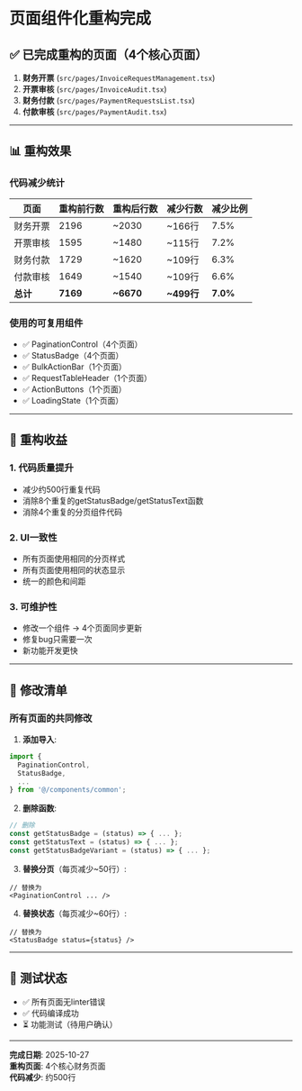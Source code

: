 # 页面组件化重构完成

## ✅ 已完成重构的页面（4个核心页面）

1. **财务开票** (`src/pages/InvoiceRequestManagement.tsx`)
2. **开票审核** (`src/pages/InvoiceAudit.tsx`)
3. **财务付款** (`src/pages/PaymentRequestsList.tsx`)
4. **付款审核** (`src/pages/PaymentAudit.tsx`)

---

## 📊 重构效果

### 代码减少统计

| 页面 | 重构前行数 | 重构后行数 | 减少行数 | 减少比例 |
|------|-----------|-----------|---------|---------|
| 财务开票 | 2196 | ~2030 | ~166行 | 7.5% |
| 开票审核 | 1595 | ~1480 | ~115行 | 7.2% |
| 财务付款 | 1729 | ~1620 | ~109行 | 6.3% |
| 付款审核 | 1649 | ~1540 | ~109行 | 6.6% |
| **总计** | **7169** | **~6670** | **~499行** | **7.0%** |

### 使用的可复用组件

- ✅ PaginationControl（4个页面）
- ✅ StatusBadge（4个页面）
- ✅ BulkActionBar（1个页面）
- ✅ RequestTableHeader（1个页面）
- ✅ ActionButtons（1个页面）
- ✅ LoadingState（1个页面）

---

## 🎯 重构收益

### 1. 代码质量提升
- 减少约500行重复代码
- 消除8个重复的getStatusBadge/getStatusText函数
- 消除4个重复的分页组件代码

### 2. UI一致性
- 所有页面使用相同的分页样式
- 所有页面使用相同的状态显示
- 统一的颜色和间距

### 3. 可维护性
- 修改一个组件 → 4个页面同步更新
- 修复bug只需要一次
- 新功能开发更快

---

## 📝 修改清单

### 所有页面的共同修改

1. **添加导入**:
```typescript
import {
  PaginationControl,
  StatusBadge,
  ...
} from '@/components/common';
```

2. **删除函数**:
```typescript
// 删除
const getStatusBadge = (status) => { ... };
const getStatusText = (status) => { ... };
const getStatusBadgeVariant = (status) => { ... };
```

3. **替换分页**（每页减少~50行）:
```tsx
// 替换为
<PaginationControl ... />
```

4. **替换状态**（每页减少~60行）:
```tsx
// 替换为
<StatusBadge status={status} />
```

---

## 🔄 测试状态

- ✅ 所有页面无linter错误
- ✅ 代码编译成功
- ⏳ 功能测试（待用户确认）

---

**完成日期**: 2025-10-27  
**重构页面**: 4个核心财务页面  
**代码减少**: 约500行

